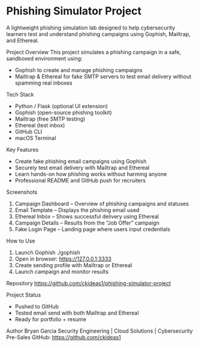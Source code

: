# Phishing Simulator Project

A lightweight phishing simulation lab designed to help cybersecurity learners test and understand phishing campaigns using Gophish, Mailtrap, and Ethereal.

Project Overview
This project simulates a phishing campaign in a safe, sandboxed environment using:
- Gophish to create and manage phishing campaigns
- Mailtrap & Ethereal for fake SMTP servers to test email delivery without spamming real inboxes

Tech Stack
- Python / Flask (optional UI extension)
- Gophish (open-source phishing toolkit)
- Mailtrap (free SMTP testing)
- Ethereal (test inbox)
- GitHub CLI
- macOS Terminal

Key Features
- Create fake phishing email campaigns using Gophish
- Securely test email delivery with Mailtrap and Ethereal
- Learn hands-on how phishing works without harming anyone
- Professional README and GitHub push for recruiters

Screenshots
1. Campaign Dashboard – Overview of phishing campaigns and statuses
2. Email Template – Displays the phishing email used
3. Ethereal Inbox – Shows successful delivery using Ethereal
4. Campaign Details – Results from the “Job Offer” campaign
5. Fake Login Page – Landing page where users input credentials

How to Use
1. Launch Gophish
   ./gophish
2. Open in browser:
   https://127.0.0.1:3333
3. Create sending profile with Mailtrap or Ethereal
4. Launch campaign and monitor results

Repository
https://github.com/ckideas1/phishing-simulator-project

Project Status
- Pushed to GitHub
- Tested email send with both Mailtrap and Ethereal
- Ready for portfolio + resume

Author
Bryan Garcia
Security Engineering | Cloud Solutions | Cybersecurity Pre-Sales
GitHub: https://github.com/ckideas1
